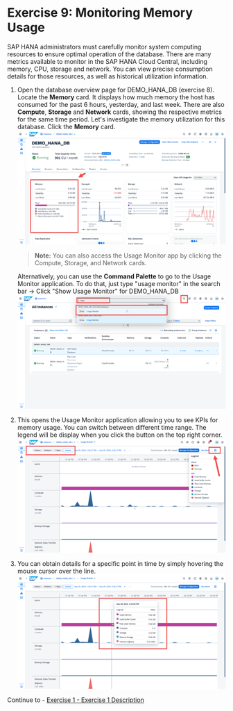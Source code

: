 # Exercise 9: Monitoring Memory Usage

SAP HANA administrators must carefully monitor system computing resources to ensure optimal operation of the database. There are many metrics available to monitor in the SAP HANA Cloud Central, including memory, CPU, storage and network. You can view precise consumption details for those resources, as well as historical utilization information.

1. Open the database overview page for DEMO_HANA_DB (exercise 8). Locate the **Memory** card. It displays how much memory the host has consumed for the past 6 hours, yesterday, and last week. There are also **Compute**, **Storage**  and **Network** cards, showing the respective metrics for the same time period. Let's investigate the memory utilization for this database. Click the **Memory** card. 
   <kbd>
    ![](./images/1.png)
    </kbd>
   
   > **Note:** 
   You can also access the Usage Monitor app by clicking the Compute, Storage, and Network cards.

   Alternatively, you can use the **Command Palette** to go to the Usage Monitor application. To do that, just type "usage monitor" in the search bar -> Click "Show Usage Monitor" for DEMO_HANA_DB 
    <kbd>
    ![](./images/2.png)
    </kbd>
2. This opens the Usage Monitor application allowing you to see KPIs for memory usage. You can switch between different time range. The legend will be display when you click the button on the top right corner.
   <kbd>
    ![](./images/3.png)
    </kbd>   
3. You can obtain details for a specific point in time by simply hovering the mouse cursor over the line.
    <kbd>
    ![](./images/4.png)
    </kbd>

Continue to - [Exercise 1 - Exercise 1 Description](../ex1/README.md)
